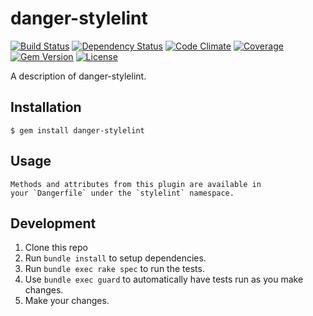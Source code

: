 # danger-stylelint

[![Build Status](https://img.shields.io/travis/blooper05/danger-stylelint.svg?longCache=true&style=flat)](https://travis-ci.org/blooper05/danger-stylelint)
[![Dependency Status](https://img.shields.io/gemnasium/blooper05/danger-stylelint.svg?longCache=true&style=flat)](https://gemnasium.com/blooper05/danger-stylelint)
[![Code Climate](https://img.shields.io/codeclimate/maintainability/blooper05/danger-stylelint.svg?longCache=true&style=flat)](https://codeclimate.com/github/blooper05/danger-stylelint)
[![Coverage](https://img.shields.io/codeclimate/c/blooper05/danger-stylelint.svg?longCache=true&style=flat)](https://codeclimate.com/github/blooper05/danger-stylelint)
[![Gem Version](https://img.shields.io/gem/v/danger-stylelint.svg?longCache=true&style=flat)](https://rubygems.org/gems/danger-stylelint)
[![License](https://img.shields.io/github/license/blooper05/danger-stylelint.svg?longCache=true&style=flat)](https://github.com/blooper05/danger-stylelint/blob/master/LICENSE)

A description of danger-stylelint.

## Installation

    $ gem install danger-stylelint

## Usage

    Methods and attributes from this plugin are available in
    your `Dangerfile` under the `stylelint` namespace.

## Development

1. Clone this repo
2. Run `bundle install` to setup dependencies.
3. Run `bundle exec rake spec` to run the tests.
4. Use `bundle exec guard` to automatically have tests run as you make changes.
5. Make your changes.
